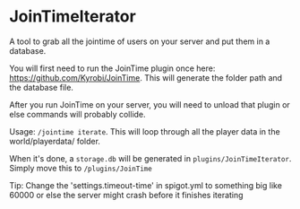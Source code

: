 # JoinTimeIterator
A tool to grab all the jointime of users on your server and put them in a database.
 
You will first need to run the JoinTime plugin once here: https://github.com/Kyrobi/JoinTime. This will generate the folder path and the database file.
 
After you run JoinTime on your server, you will need to unload that plugin or else commands will probably collide.
 
Usage: `/jointime iterate`. This will loop through all the player data in the world/playerdata/ folder.

When it's done, a `storage.db` will be generated in `plugins/JoinTimeIterator`. Simply move this to `/plugins/JoinTime` 

Tip: Change the 'settings.timeout-time' in spigot.yml to something big like 60000 or else the server might crash before it finishes iterating 

